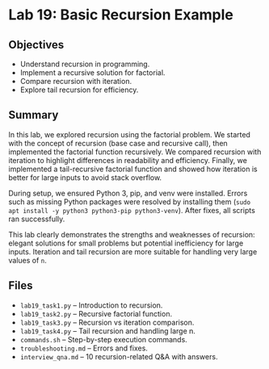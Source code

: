 # Lab 19: Basic Recursion Example

## Objectives
- Understand recursion in programming.
- Implement a recursive solution for factorial.
- Compare recursion with iteration.
- Explore tail recursion for efficiency.

## Summary
In this lab, we explored recursion using the factorial problem. We started with the concept of recursion (base case and recursive call), then implemented the factorial function recursively. We compared recursion with iteration to highlight differences in readability and efficiency. Finally, we implemented a tail-recursive factorial function and showed how iteration is better for large inputs to avoid stack overflow.

During setup, we ensured Python 3, pip, and venv were installed. Errors such as missing Python packages were resolved by installing them (`sudo apt install -y python3 python3-pip python3-venv`). After fixes, all scripts ran successfully.

This lab clearly demonstrates the strengths and weaknesses of recursion: elegant solutions for small problems but potential inefficiency for large inputs. Iteration and tail recursion are more suitable for handling very large values of `n`.

## Files
- `lab19_task1.py` – Introduction to recursion.
- `lab19_task2.py` – Recursive factorial function.
- `lab19_task3.py` – Recursion vs iteration comparison.
- `lab19_task4.py` – Tail recursion and handling large n.
- `commands.sh` – Step-by-step execution commands.
- `troubleshooting.md` – Errors and fixes.
- `interview_qna.md` – 10 recursion-related Q&A with answers.

